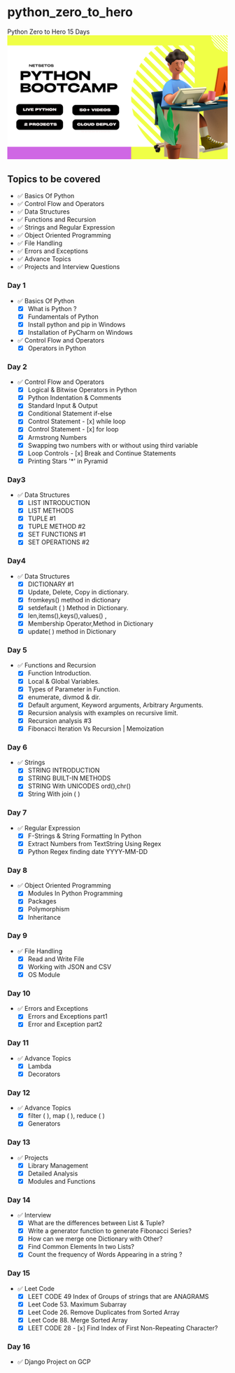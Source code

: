 # python_zero_to_hero
Python Zero to Hero 15 Days
![alt text](python_bootcamp.png)
## Topics to be covered 
-  ✅ Basics Of Python
-  ✅ Control Flow and Operators
-  ✅ Data Structures
-  ✅ Functions and Recursion
-  ✅ Strings and Regular Expression
-  ✅ Object Oriented Programming
-  ✅ File Handling
-  ✅ Errors and Exceptions
-  ✅ Advance Topics
-  ✅ Projects and Interview Questions

### Day 1
- ✅ Basics Of Python
    - [x] What is Python ?
    - [x] Fundamentals of Python 
    - [x] Install python and pip in Windows 
    - [x] Installation of PyCharm on Windows
- ✅ Control Flow and Operators 
  - [x] Operators in Python
### Day 2
- ✅ Control Flow and Operators 
  - [x] Logical & Bitwise Operators in Python
  - [x] Python Indentation & Comments
  - [x] Standard Input & Output
  - [x] Conditional Statement if-else
  - [x] Control Statement - [x] while loop
  - [x] Control Statement - [x] for loop
  - [x] Armstrong Numbers
  - [x] Swapping two numbers with or without using third variable
  - [x] Loop Controls - [x] Break and Continue Statements
  - [x] Printing Stars '*' in Pyramid
### Day3
- ✅  Data Structures
  - [x] LIST INTRODUCTION
  - [x] LIST METHODS
  - [x] TUPLE #1
  - [x] TUPLE METHOD #2
  - [x] SET FUNCTIONS #1
  - [x] SET OPERATIONS #2
### Day4 
- ✅ Data Structures
  - [x] DICTIONARY #1
  - [x] Update, Delete, Copy in dictionary.
  - [x] fromkeys() method in dictionary
  - [x] setdefault ( ) Method in Dictionary.
  - [x] len,items(),keys(),values() ,
  - [x] Membership Operator,Method in Dictionary
  - [x] update( ) method in Dictionary
### Day 5
- ✅ Functions and Recursion
  - [x] Function Introduction.
  - [x] Local & Global Variables.
  - [x] Types of Parameter in Function.
  - [x] enumerate, divmod & dir.
  - [x] Default argument, Keyword arguments, Arbitrary Arguments.
  - [x] Recursion analysis with examples on recursive limit.
  - [x] Recursion analysis #3
  - [x] Fibonacci Iteration Vs Recursion | Memoization
### Day 6
- ✅ Strings 
  - [x] STRING INTRODUCTION
  - [x] STRING BUILT-IN METHODS
  - [x] STRING With UNICODES ord(),chr()
  - [x] String With join ( )
  
### Day 7
- ✅ Regular Expression
  - [x] F-Strings & String Formatting In Python
  - [x] Extract Numbers from TextString Using Regex
  - [x] Python Regex finding date YYYY-MM-DD
### Day 8
- ✅ Object Oriented Programming
  - [x] Modules In Python Programming
  - [x] Packages
  - [x] Polymorphism
  - [x] Inheritance
### Day 9 
- ✅ File Handling
  - [x] Read and Write File
  - [x] Working with JSON and CSV
  - [x] OS Module
### Day 10
- ✅ Errors and Exceptions
  - [x] Errors and Exceptions part1
  - [x] Error and Exception part2
### Day 11
- ✅ Advance Topics
  - [x] Lambda
  - [x] Decorators
### Day 12
- ✅ Advance Topics
  - [x] filter ( ), map ( ), reduce ( )
  - [x] Generators
### Day 13 
- ✅ Projects  
  - [x] Library Management
  - [x] Detailed Analysis
  - [x] Modules and Functions
### Day 14
- ✅ Interview
  - [x] What are the differences between List & Tuple?
  - [x] Write a generator function to generate Fibonacci Series?
  - [x] How can we merge one Dictionary with Other?
  - [x] Find Common Elements In two Lists?
  - [x] Count the frequency of Words Appearing in a string ?
### Day 15
- ✅ Leet Code
  - [x] LEET CODE 49 Index of Groups of strings that are ANAGRAMS
  - [x] Leet Code 53. Maximum Subarray
  - [x] Leet Code 26. Remove Duplicates from Sorted Array
  - [x] Leet Code 88. Merge Sorted Array
  - [x] LEET CODE 28 - [x] Find Index of First Non-Repeating Character?
### Day 16
- ✅ Django Project on GCP 
